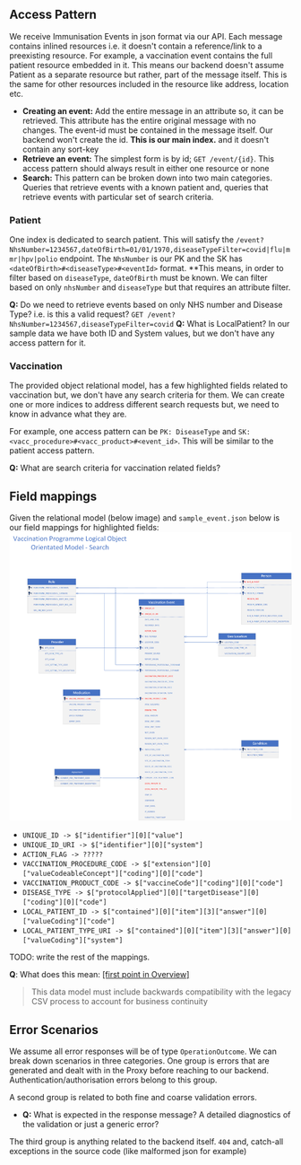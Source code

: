 ## Access Pattern

We receive Immunisation Events in json format via our API. Each message contains inlined resources i.e. it doesn't
contain a reference/link to a preexisting resource. For example, a vaccination event contains the full patient resource
embedded in it. This means our backend doesn't assume Patient as a separate resource but rather, part of the message
itself. This is the same for other resources included in the resource like address, location etc.

* **Creating an event:** Add the entire message in an attribute so, it can be retrieved. This attribute has the entire
  original message with no changes. The event-id must be contained in the message itself. Our backend won't create the
  id. **This is our main index.** and it doesn't contain any sort-key
* **Retrieve an event:** The simplest form is by id; `GET /event/{id}`. This access pattern should always result in
  either one resource or none
* **Search:** This pattern can be broken down into two main categories. Queries that retrieve events with a known
  patient and, queries that retrieve events with particular set of search criteria.

### Patient

One index is dedicated to search patient. This will satisfy
the `/event?NhsNumber=1234567,dateOfBirth=01/01/1970,diseaseTypeFilter=covid|flu|mmr|hpv|polio` endpoint.
The `NhsNumber` is our PK and the SK has `<dateOfBirth>#<diseaseType>#<eventId>` format. **This means, in order to
filter based on `diseaseType`, `dateOfBirth` must be known. We can filter based on only `nhsNumber` and `diseaseType`
but that requires an attribute filter.

**Q:** Do we need to retrieve events based on only NHS number and Disease Type? i.e. is this a valid
request? `GET /event?NhsNumber=1234567,diseaseTypeFilter=covid`
**Q:** What is LocalPatient? In our sample data we have both ID and System values, but we don't have any access pattern
for it.

### Vaccination

The provided object relational model, has a few highlighted fields related to vaccination but, we don't have any search
criteria for them. We can create one or more indices to address different search requests but, we need to know in
advance what they are.

For example, one access pattern can be `PK: DiseaseType` and `SK: <vacc_procedure>#<vacc_product>#<event_id>`. This will
be similar to the patient access pattern.

**Q:** What are search criteria for vaccination related fields?

## Field mappings

Given the relational model (below image) and `sample_event.json` below is our field mappings for highlighted fields:
![img](img/relational-model.png)

* `UNIQUE_ID -> $["identifier"][0]["value"]`
* `UNIQUE_ID_URI -> $["identifier"][0]["system"]`
* `ACTION_FLAG -> ?????`
* `VACCINATION_PROCEDURE_CODE -> $["extension"][0]["valueCodeableConcept"]["coding"][0]["code"]`
* `VACCINATION_PRODUCT_CODE -> $["vaccineCode"]["coding"][0]["code"]`
* `DISEASE_TYPE -> $["protocolApplied"][0]["targetDisease"][0]["coding"][0]["code"]`
* `LOCAL_PATIENT_ID -> $["contained"][0]["item"][3]["answer"][0]["valueCoding"]["code"]`
* `LOCAL_PATIENT_TYPE_URI -> $["contained"][0]["item"][3]["answer"][0]["valueCoding"]["system"]`

TODO: write the rest of the mappings.

**Q**: What does this
mean: [[first point in Overview]](https://nhsd-confluence.digital.nhs.uk/display/Vacc/Immunisation+FHIR+API+-+IEDS+Data+Model)
> This data model must include backwards compatibility with the legacy CSV process to account for business continuity

## Error Scenarios

We assume all error responses will be of type `OperationOutcome`. We can break down scenarios in three categories. One
group is errors that are generated and dealt with in the Proxy before reaching to our backend.
Authentication/authorisation errors belong to this group.

A second group is related to both fine and coarse validation errors.

* **Q:** What is expected in the response message? A detailed diagnostics of the validation or just a generic error?

The third group is anything related to the backend itself. `404` and, catch-all exceptions in the source code (like
malformed json for example)

